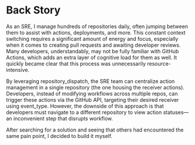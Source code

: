 # Back Story

As an SRE, I manage hundreds of repositories daily, often jumping between them to assist with actions, deployments, and more. This constant context switching requires a significant amount of energy and focus, especially when it comes to creating pull requests and awaiting developer reviews. Many developers, understandably, may not be fully familiar with GitHub Actions, which adds an extra layer of cognitive load for them as well. It quickly became clear that this process was unnecessarily resource-intensive.

By leveraging repository_dispatch, the SRE team can centralize action management in a single repository (the one housing the receiver actions). Developers, instead of modifying workflows across multiple repos, can trigger these actions via the GitHub API, targeting their desired receiver using event_type. However, the downside of this approach is that developers must navigate to a different repository to view action statuses—an inconvenient step that disrupts workflow.

After searching for a solution and seeing that others had encountered the same pain point, I decided to build it myself.
